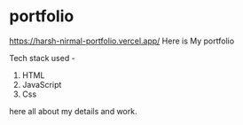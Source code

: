 # portfolio
https://harsh-nirmal-portfolio.vercel.app/
Here is My portfolio

Tech stack used -
1) HTML
2) JavaScript
3) Css

here all about my details and work.

